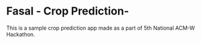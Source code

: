 # Fasal - Crop Prediction-
This is a sample crop prediction app made as a part of 5th National ACM-W Hackathon.
